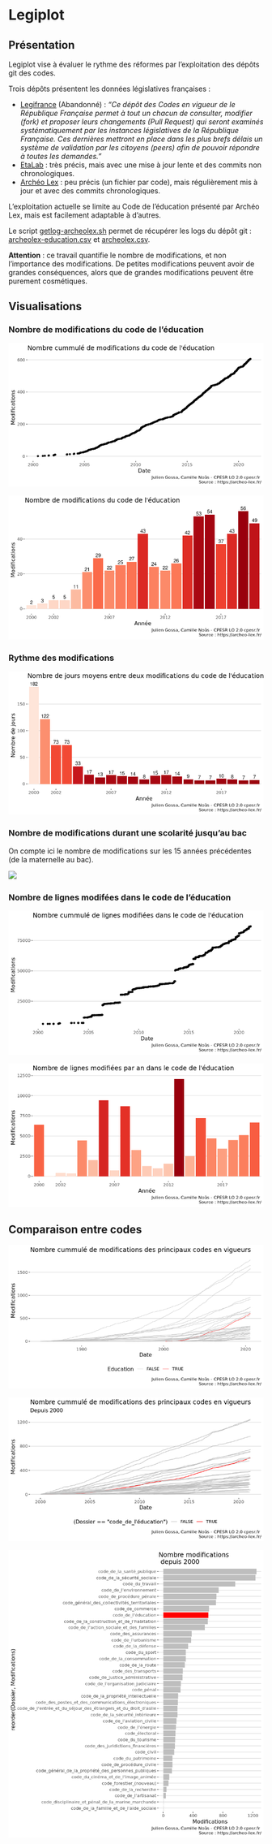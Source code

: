 Legiplot
================

## Présentation

Legiplot vise à évaluer le rythme des réformes par l’exploitation des
dépôts git des codes.

Trois dépôts présentent les données législatives françaises :

  - [Legifrance](https://github.com/legifrance) (Abandonné) : *“Ce dépôt
    des Codes en vigueur de le République Française permet à tout un
    chacun de consulter, modifier (fork) et proposer leurs changements
    (Pull Request) qui seront examinés systématiquement par les
    instances législatives de la République Française. Ces dernières
    mettront en place dans les plus brefs délais un système de
    validation par les citoyens (peers) afin de pouvoir répondre à
    toutes les demandes.”*
  - [EtaLab](https://github.com/etalab/codes-juridiques-francais) : très
    précis, mais avec une mise à jour lente et des commits non
    chronologiques.
  - [Archéo Lex](https://archeo-lex.fr/) : peu précis (un fichier par
    code), mais régulièrement mis à jour et avec des commits
    chronologiques.

L’exploitation actuelle se limite au Code de l’éducation présenté par
Archéo Lex, mais est facilement adaptable à d’autres.

Le script [getlog-archeolex.sh](getlog-archeolex.sh) permet de récupérer
les logs du dépôt git :
[archeolex-education.csv](archeolex-education.csv) et
[archeolex.csv](archeolex.csv).

**Attention** : ce travail quantifie le nombre de modifications, et non
l’importance des modifications. De petites modifications peuvent avoir
de grandes conséquences, alors que de grandes modifications peuvent être
purement cosmétiques.

## Visualisations

### Nombre de modifications du code de l’éducation

![](README_files/figure-gfm/modif.cummul-1.png)<!-- -->

![](README_files/figure-gfm/modif.par.an-1.png)<!-- -->

### Rythme des modifications

![](README_files/figure-gfm/rythme.par.an-1.png)<!-- -->

### Nombre de modifications durant une scolarité jusqu’au bac

On compte ici le nombre de modifications sur les 15 années précédentes
(de la maternelle au bac).

![](README_files/figure-gfm/modif.par.scolarité-1.png)<!-- -->

### Nombre de lignes modifées dans le code de l’éducation

![](README_files/figure-gfm/lignes.cummul-1.png)<!-- -->

![](README_files/figure-gfm/lignes.par.an-1.png)<!-- -->

## Comparaison entre codes

![](README_files/figure-gfm/modif.cummul.tous-1.png)<!-- -->

![](README_files/figure-gfm/modif.cummul.tous.2000-1.png)<!-- -->

![](README_files/figure-gfm/modif.cummul.tous.2000.tab-1.png)<!-- -->
